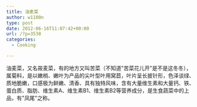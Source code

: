 ```yaml
---
title: 油麦菜
author: w1100n
type: post
date: 2012-06-16T11:07:42+00:00
url: /?p=3538
categories:
  - Cooking

---
```

油麦菜，又名莜麦菜，有的地方又叫苦菜（不知道"苦菜花儿开"是不是这冬冬），属菊料，是以嫩梢、嫩叶为产品的尖叶型叶用窝苣，叶片呈长披针形，色泽谈绿、质地脆嫩，口感极为鲜嫩、清香、具有独特风味，含有大量维生素和大量钙、铁、蛋白质、脂肪、维生素A、维生素B1、维生素B2等营养成分，是生食蔬菜中的上品，有"凤尾"之称。